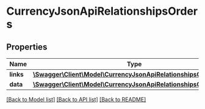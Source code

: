 # CurrencyJsonApiRelationshipsOrders

## Properties
Name | Type | Description | Notes
------------ | ------------- | ------------- | -------------
**links** | [**\Swagger\Client\Model\CurrencyJsonApiRelationshipsOrdersLinks**](CurrencyJsonApiRelationshipsOrdersLinks.md) |  | [optional] 
**data** | [**\Swagger\Client\Model\CurrencyJsonApiRelationshipsOrdersData[]**](CurrencyJsonApiRelationshipsOrdersData.md) |  | [optional] 

[[Back to Model list]](../../README.md#documentation-for-models) [[Back to API list]](../../README.md#documentation-for-api-endpoints) [[Back to README]](../../README.md)

